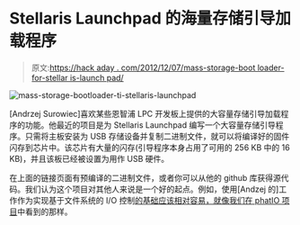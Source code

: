 # Stellaris Launchpad 的海量存储引导加载程序

> 原文:[https://hack aday . com/2012/12/07/mass-storage-boot loader-for-stellar is-launch pad/](https://hackaday.com/2012/12/07/mass-storage-bootloader-for-stellaris-launchpad/)

![mass-storage-bootloader-ti-stellaris-launchpad](../Images/e48d9c77e89dc76177b2a1e010ce05ca.png)

[Andrzej Surowiec]喜欢某些恩智浦 LPC 开发板上提供的大容量存储引导加载程序的功能。他最近的项目是为 Stellaris Launchpad 编写一个大容量存储引导程序。只需将主板安装为 USB 存储设备并复制二进制文件，就可以将编译好的固件闪存到芯片中。该芯片有大量的闪存(引导程序本身占用了可用的 256 KB 中的 16 KB)，并且该板已经被设置为用作 USB 硬件。

在上面的链接页面有预编译的二进制文件，或者你可以从他的 github 库获得源代码。我们认为这个项目对其他人来说是一个好的起点。例如，使用[Andzej 的]工作作为实现基于文件系统的 I/O 控制[的基础应该相对容易，就像我们在 phatIO 项目](http://hackaday.com/2012/11/29/phatio-uses-file-system-to-control-external-hardware/)中看到的那样。